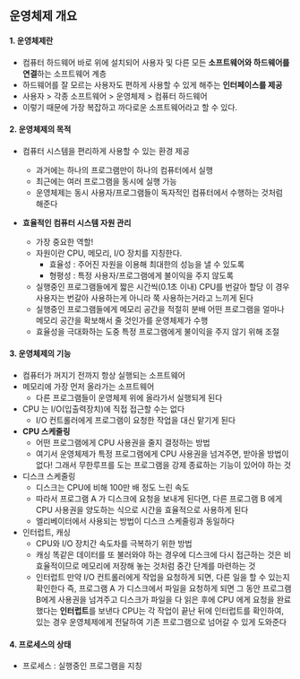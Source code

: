 ## 운영체제 개요

#### 1. 운영체제란

- 컴퓨터 하드웨어 바로 위에 설치되어 사용자 및 다른 모든 **소프트웨어와 하드웨어를 연결**하는 소프트웨어 계층
- 하드웨어를 잘 모르는 사용자도 편하게 사용할 수 있게 해주는 **인터페이스를 제공**
- 사용자 > 각종 소프트웨어 > 운영체제 > 컴퓨터 하드웨어
- 이렇기 때문에 가장 복잡하고 까다로운 소프트웨어라고 할 수 있다.

#### 2. 운영체제의 목적
- 컴퓨터 시스템을 편리하게 사용할 수 있는 환경 제공
  - 과거에는 하나의 프로그램만이 하나의 컴퓨터에서 실행
  - 최근에는 여러 프로그램을 동시에 실행 가능
  - 운영체제는 동시 사용자/프로그램들이 독자적인 컴퓨터에서 수행하는 것처럼 해준다

- **효율적인 컴퓨터 시스템 자원 관리**
  - 가장 중요한 역할!
  - 자원이란 CPU, 메모리, I/O 장치를 지칭한다.
    - 효율성 : 주어진 자원을 이용해 최대한의 성능을 낼 수 있도록
    - 형평성 : 특정 사용자/프로그램에게 불이익을 주지 않도록
  - 실행중인 프로그램들에게 짧은 시간씩(0.1초 이내) CPU를 번갈아 할당
    이 경우 사용자는 번갈아 사용하는게 아니라 쭉 사용하는거라고 느끼게 된다
  - 실행중인 프로그램들에게 메모리 공간을 적절히 분배
    어떤 프로그램을 얼마나 메모리 공간을 확보해서 줄 것인가를 운영체제가 수행
  - 효율성을 극대화하는 도중 특정 프로그램에게 불이익을 주지 않기 위해 조절

#### 3. 운영체제의 기능
- 컴퓨터가 꺼지기 전까지 항상 실행되는 소프트웨어
- 메모리에 가장 먼저 올라가는 소프트웨어
  - 다른 프로그램들이 운영체제 위에 올라가서 실행되게 된다
- CPU 는 I/O(입출력장치)에 직접 접근할 수는 없다
  - I/O 컨트롤러에게 프로그램이 요청한 작업을 대신 맡기게 된다
- **CPU 스케줄링**
  - 어떤 프로그램에게 CPU 사용권을 줄지 결정하는 방법
  - 여기서 운영체제가 특정 프로그램에게 CPU 사용권을 넘겨주면, 받아올 방법이 없다!
    그래서 무한루프를 도는 프로그램을 강제 종료하는 기능이 있어야 하는 것
- 디스크 스케줄링
  - 디스크는 CPU에 비해 100만 배 정도 느린 속도
  - 따라서 프로그램 A 가 디스크에 요청을 보내게 된다면,
    다른 프로그램 B 에게 CPU 사용권을 양도하는 식으로 시간을 효율적으로 사용하게 된다
  - 엘리베이터에서 사용되는 방법이 디스크 스케줄링과 동일하다
- 인터럽트, 캐싱
  - CPU와 I/O 장치간 속도차를 극복하기 위한 방법
  - 캐싱
    똑같은 데이터를 또 불러와야 하는 경우에 디스크에 다시 접근하는 것은 비효율적이므로
    메모리에 저장해 놓는 것처럼 중간 단계를 마련하는 것
  - 인터럽트
    만약 I/O 컨트롤러에게 작업을 요청하게 되면, 다른 일을 할 수 있는지 확인한다
    즉, 프로그램 A 가 디스크에서 파일을 요청하게 되면 그 동안 프로그램 B에게 사용권을 넘겨주고
    디스크가 파일을 다 읽은 후에 CPU 에게 요청을 완료했다는 **인터럽트**를 보낸다
    CPU는 각 작업이 끝난 뒤에 인터럽트를 확인하여, 있는 경우 운영체제에게 전달하여 기존 프로그램으로 넘어갈 수 있게 도와준다

#### 4. 프로세스의 상태
- 프로세스 : 실행중인 프로그램을 지칭
